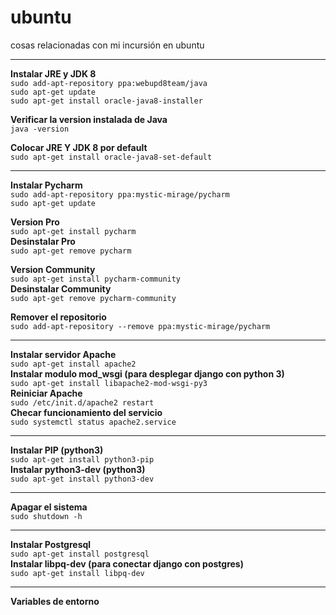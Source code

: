 # ubuntu
cosas relacionadas con mi incursión en ubuntu  
***
**Instalar JRE y JDK 8**  
`sudo add-apt-repository ppa:webupd8team/java`  
`sudo apt-get update`  
`sudo apt-get install oracle-java8-installer`  

**Verificar la version instalada de Java**  
`java -version`  

**Colocar JRE Y JDK 8 por default**  
`sudo apt-get install oracle-java8-set-default`  
***
**Instalar Pycharm**  
`sudo add-apt-repository ppa:mystic-mirage/pycharm`  
`sudo apt-get update`  

**Version Pro**  
`sudo apt-get install pycharm`  
**Desinstalar Pro**  
`sudo apt-get remove pycharm`  

**Version Community**  
`sudo apt-get install pycharm-community`  
**Desinstalar Community**  
`sudo apt-get remove pycharm-community`  

**Remover el repositorio**  
`sudo add-apt-repository --remove ppa:mystic-mirage/pycharm`  
***
**Instalar servidor Apache**  
`sudo apt-get install apache2`  
**Instalar modulo mod_wsgi (para desplegar django con python 3)**  
`sudo apt-get install libapache2-mod-wsgi-py3`  
**Reiniciar Apache**  
`sudo /etc/init.d/apache2 restart`  
**Checar funcionamiento del servicio**  
`sudo systemctl status apache2.service`  
***
**Instalar PIP (python3)**  
`sudo apt-get install python3-pip`  
**Instalar python3-dev (python3)**  
`sudo apt-get install python3-dev`  
***
**Apagar el sistema**  
`sudo shutdown -h`  
***
**Instalar Postgresql**  
`sudo apt-get install postgresql`  
**Instalar libpq-dev (para conectar django con postgres)**  
`sudo apt-get install libpq-dev`  
***
**Variables de entorno**  

